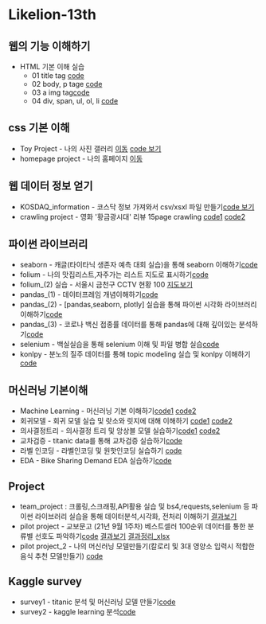 # Likelion-13th


## 웹의 기능 이해하기
* HTML 기본 이해 실습
  * 01 title tag [code](https://github.com/Jeonyeseul02/Likelion-13th/blob/main/01_web_html/01_html_title.html)
  * 02 body, p tage [code](https://github.com/Jeonyeseul02/Likelion-13th/blob/main/01_web_html/02_html_body_p.html)
  * 03 a img tag[code](https://github.com/Jeonyeseul02/Likelion-13th/blob/main/01_web_html/03_html_link_img.html)
  * 04 div, span, ul, ol, li [code](https://github.com/Jeonyeseul02/Likelion-13th/blob/main/01_web_html/04_html.div_span.html)
  
## css 기본 이해
 * Toy Project - 나의 사진 갤러리 [이동](https://jeonyeseul02.github.io/Likelion-13th/02_css.gallery/14_img_gallery.html) [code 보기](https://github.com/Jeonyeseul02/Likelion-13th/blob/main/02_css.gallery/14_img_gallery.html)
 * homepage project - 나의 홈페이지 [이동](https://jeonyeseul02.github.io/Likelion-13th/00_mywork/main.html)

## 웹 데이터 정보 얻기
 * KOSDAQ_information - 코스닥 정보 가져와서 csv/xsxl 파일 만들기[code 보기](https://github.com/Jeonyeseul02/Likelion-13th/blob/main/03_kosdaq_data/KOSDAQ_GET.py)
 * crawling project  - 영화 '황금광시대' 리뷰 15page crawling [code1](https://github.com/Jeonyeseul02/Likelion-13th/blob/main/04_web_data_crawling/13-1_homework.py) [code2](https://github.com/Jeonyeseul02/Likelion-13th/blob/main/04_web_data_crawling/13-2_homework.py)


## 파이썬 라이브러리
* seaborn - 캐글(타이타닉 생존자 예측 대회 실습)을 통해 seaborn 이해하기[code](https://github.com/Jeonyeseul02/Likelion-13th/blob/main/05_(1)_python_library/seaborn/210915_titanic.ipynb)
* folium - 나의 맛집리스트,자주가는 리스트 지도로 표시하기[code](https://github.com/Jeonyeseul02/Likelion-13th/blob/main/05_(2)_folium/Untitled17.ipynb)
* folium_(2) 실습 - 서울시 금천구 CCTV 현황 100 [지도보기](https://jeonyeseul02.github.io/Likelion-13th/seoul_금천구_CCTV.html)
* pandas_(1) - 데이터프레임 개념이해하기[code](https://github.com/Jeonyeseul02/Likelion-13th/blob/main/05_(1)_python_library/pandas.ipynb)
* pandas_(2) - [pandas,seaborn, plotly] 실습을 통해 파이썬 시각화 라이브러리 이해하기[code](https://github.com/Jeonyeseul02/Likelion-13th/blob/main/05_(1)_python_library/pandas_2.ipynb)
* pandas_(3) - 코로나 백신 접종률 데이터를 통해 pandas에 대해 깊이있는 분석하기[code](https://github.com/Jeonyeseul02/Likelion-13th/blob/main/05_(1)_python_library/corona_pratice.ipynb)
* selenium - 백실실습을 통해 selenium 이해 및 파일 병합 실습[code](https://github.com/Jeonyeseul02/Likelion-13th/blob/main/05_(1)_python_library/corona_pratice.ipynb)
* konlpy - 분노의 질주 데이터를 통해 topic modeling 실습 및 konlpy 이해하기[code](https://github.com/Jeonyeseul02/Likelion-13th/blob/main/05_(1)_python_library/konlpy_%EC%8B%A4%EC%8A%B5.ipynb)

## 머신러닝 기본이해
* Machine Learning - 머신러닝 기본 이해하기[code1](https://github.com/Jeonyeseul02/Likelion-13th/blob/main/08_Machine_Learning/20211012.ipynb) [code2](https://github.com/Jeonyeseul02/Likelion-13th/blob/main/08_Machine_Learning/20211012_class2.ipynb)
* 회귀모델 - 회귀 모델 실습 및 랏소와 릿지에 대해 이해하기 [code1](https://github.com/Jeonyeseul02/Likelion-13th/blob/main/08_Machine_Learning/20211013.ipynb) [code2](https://github.com/Jeonyeseul02/Likelion-13th/blob/main/08_Machine_Learning/20211013_class2.ipynb)
* 의사결정트리 - 의사결정 트리 및 앙상블 모델 실습하기[code1](https://github.com/Jeonyeseul02/Likelion-13th/blob/main/08_Machine_Learning/20211014_(1).ipynb) [code2](https://github.com/Jeonyeseul02/Likelion-13th/blob/main/08_Machine_Learning/20211014_(2).ipynb)
* 교차검증 - titanic data를 통해 교차검증 실습하기[code](https://github.com/Jeonyeseul02/Likelion-13th/blob/main/08_Machine_Learning/%EA%B5%90%EC%B0%A8%EA%B2%80%EC%A6%9D%EC%8B%A4%EC%8A%B5_%EC%A0%84%EC%98%88%EC%8A%AC_titanic.ipynb)
* 라벨 인코딩 - 라벨인코딩 및 원핫인코딩 실습하기 [code](https://github.com/Jeonyeseul02/Likelion-13th/blob/main/08_Machine_Learning/20211021_labelencoding_onehotencoding.ipynb)
* EDA - Bike Sharing Demand EDA 실습하기[code](https://github.com/Jeonyeseul02/Likelion-13th/blob/main/08_Machine_Learning/211025_kaggle.ipynb)

## Project
* team_project : 크롤링,스크래핑,API활용 실습 및 bs4,requests,selenium 등 파이썬 라이브러리 실습을 통해 데이터분석,시각화, 전처리 이해하기 [결과보기](https://github.com/Jeonyeseul02/Likelion-13th/blob/main/07_Team_Project/%ED%8C%80%ED%94%84%EB%A1%9C%EC%A0%9D%ED%8A%B8_%EC%82%AC%EC%9E%90%EA%B0%90%EC%84%B1_%EC%B5%9C%EC%A2%85%20(1).pdf)
* pilot project - 교보문고 (21년 9월 1주차) 베스트셀러 100순위 데이터를 통한 분류별 선호도 파악하기[code](https://github.com/Jeonyeseul02/Likelion-13th/blob/main/04_web_data_crawling/pilot_project_%EC%A0%84%EC%98%88%EC%8A%AC.ipynb) [결과보기](https://github.com/Jeonyeseul02/Likelion-13th/blob/main/04_web_data_crawling/%EA%B5%90%EB%B3%B4%EB%AC%B8%EA%B3%A0_%EB%B2%A0%EC%8A%A4%ED%8A%B8%EC%85%80%EB%9F%AC_100.csv)  [결과정리_xlsx](https://github.com/Jeonyeseul02/Likelion-13th/blob/main/04_web_data_crawling/%EA%B5%90%EB%B3%B4%EB%AC%B8%EA%B3%A0_%EB%B2%A0%EC%8A%A4%ED%8A%B8%EC%85%80%EB%9F%AC_100.xlsx)
* pilot project_2 - 나의 머신러닝 모델만들기(칼로리 및 3대 영양소 입력시 적합한 음식 추천 모델만들기) [code](https://github.com/Jeonyeseul02/Likelion-13th/blob/main/08_Machine_Learning/pilot_project_2_machine_learning.ipynb) 

## Kaggle survey
* survey1 - titanic 분석 및 머신러닝 모델 만들기[code](https://github.com/Jeonyeseul02/Likelion-13th/blob/main/100_Kaggle_practice/kaggle_survey1_titanic.ipynb)
* survey2 - kaggle learning 분석[code](https://github.com/Jeonyeseul02/Likelion-13th/blob/main/100_Kaggle_practice/kaggle_survey2_kaggle_learning.ipynb)
